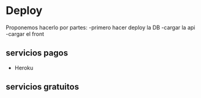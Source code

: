 # Deploy 

Proponemos hacerlo por partes: 
-primero hacer deploy  la DB
-cargar la api
-cargar el front

## servicios pagos

- Heroku 

## servicios gratuitos